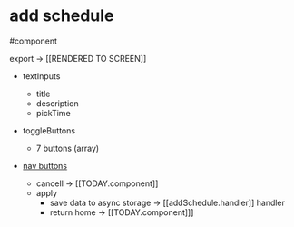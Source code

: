 # add schedule
#component 

export -> [[RENDERED TO SCREEN]]

- textInputs
	- title
	- description
	- pickTime

- toggleButtons
	- 7 buttons (array)

- [nav buttons](nav.component)
	- cancell -> [[TODAY.component]]
	- apply 
		- save data to async storage -> [[addSchedule.handler]] handler
		- return home -> [[TODAY.component]]]